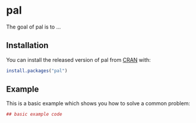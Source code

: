 # pal

The goal of pal is to ...

## Installation

You can install the released version of pal from [CRAN](https://CRAN.R-project.org) with:

``` r
install.packages("pal")
```

## Example

This is a basic example which shows you how to solve a common problem:

``` r
## basic example code
```

